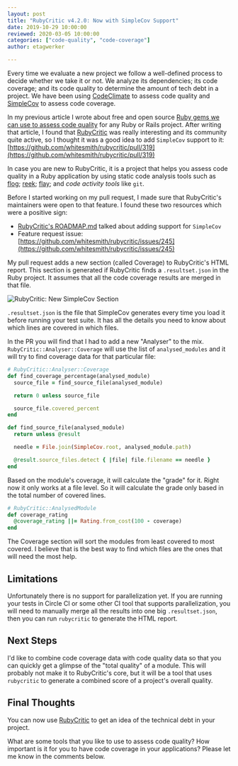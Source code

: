 ```yaml
---
layout: post
title: "RubyCritic v4.2.0: Now with SimpleCov Support"
date: 2019-10-29 10:00:00
reviewed: 2020-03-05 10:00:00
categories: ["code-quality", "code-coverage"]
author: etagwerker

---
```


Every time we evaluate a new project we follow a well-defined process to decide
whether we take it or not. We analyze its dependencies; its code coverage; and
its code quality to determine the amount of tech debt in a project. We have been
using [CodeClimate](https://codeclimate.com) to assess code quality
and [SimpleCov](https://github.com/colszowka/simplecov) to assess code coverage.

In my previous article I wrote about free and open source [Ruby gems we can use to assess code quality](https://www.fastruby.io/blog/ruby/quality/code-quality-ruby-gems.html) for any Ruby or
Rails project. After writing that article, I found that [RubyCritic](https://github.com/whitesmith/rubycritic)
was really interesting and its community quite active, so I thought it was a good
idea to add `SimpleCov` support to it: [https://github.com/whitesmith/rubycritic/pull/319](https://github.com/whitesmith/rubycritic/pull/319)

<!--more-->

In case you are new to RubyCritic, it is a project that helps you assess code
quality in a Ruby application by using static code analysis tools such as
[flog](https://github.com/seattlerb/flog); [reek](https://github.com/troessner/reek);
[flay](https://github.com/seattlerb/flay); and _code activity tools_ like `git`.

Before I started working on my pull request, I made sure that RubyCritic's
maintainers were open to that feature. I found these two resources which were
a positive sign:

- [RubyCritic's ROADMAP.md](https://github.com/whitesmith/rubycritic/blob/master/ROADMAP.md)
talked about adding support for `SimpleCov`
- Feature request issue: [https://github.com/whitesmith/rubycritic/issues/245](https://github.com/whitesmith/rubycritic/issues/245)

My pull request adds a new section (called Coverage) to RubyCritic's HTML report.
This section is generated if RubyCritic finds a `.resultset.json` in the Ruby
project. It assumes that all the code coverage results are merged in that file.

<img src="/blog/assets/images/rubycritic-simplecov-sample.png" alt="RubyCritic: New SimpleCov Section">

`.resultset.json` is the file that SimpleCov generates every time you load it
before running your test suite. It has all the details you need to know about
which lines are covered in which files.

In the PR you will find that I had to add a new "Analyser" to the mix.
`RubyCritic::Analyser::Coverage` will use the list of `analysed_modules` and
it will try to find coverage data for that particular file:

```ruby
# RubyCritic::Analyser::Coverage
def find_coverage_percentage(analysed_module)
  source_file = find_source_file(analysed_module)

  return 0 unless source_file

  source_file.covered_percent
end

def find_source_file(analysed_module)
  return unless @result

  needle = File.join(SimpleCov.root, analysed_module.path)

  @result.source_files.detect { |file| file.filename == needle }
end
```

Based on the module's coverage, it will calculate the "grade" for it. Right now
it only works at a file level. So it will calculate the grade only based in the
total number of covered lines.

```ruby
# RubyCritic::AnalysedModule
def coverage_rating
  @coverage_rating ||= Rating.from_cost(100 - coverage)
end
```

The Coverage section will sort the modules from least covered to most covered.
I believe that is the best way to find which files are the ones that will need
the most help.

## Limitations

Unfortunately there is no support for parallelization yet. If you are running
your tests in Circle CI or some other CI tool that supports parallelization,
you will need to manually merge all the results into one big `.resultset.json`,
then you can run `rubycritic` to generate the HTML report.

## Next Steps

I'd like to combine code coverage data with code quality data so that you can
quickly get a glimpse of the "total quality" of a module. This will probably not
make it to RubyCritic's core, but it will be a tool that uses `rubycritic` to
generate a combined score of a project's overall quality.

## Final Thoughts

You can now use [RubyCritic](https://rubygems.org/gems/rubycritic) to get an
idea of the technical debt in your project.

What are some tools that you like to use to assess code quality? How important
is it for you to have code coverage in your applications? Please let me know
in the comments below.
